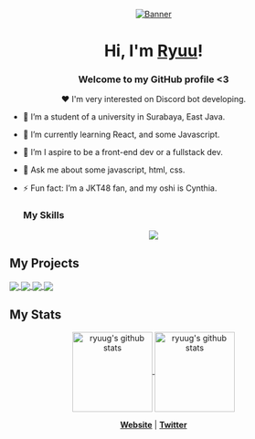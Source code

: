 <p align="center">
  <a href="https://ryuug.site">
    <img src="https://media1.tenor.com/m/FvthnLepGgAAAAAC/hi-hello.gif" alt="Banner">
  </a>
</p>

<h1 align="center">Hi, I'm <a href="https://ryuug.site">Ryuu</a>!</h1>
<h3 align="center">Welcome to my GitHub profile <3</h3>

<p align="center">❤ I'm very interested on Discord bot developing.</p>

- 🔭 I’m a student of a university in Surabaya, East Java.
- 🌱 I’m currently learning React, and some Javascript.

- 👯 I’m I aspire to be a front-end dev or a fullstack dev.
- 💬 Ask me about some javascript, html, css.
- ⚡ Fun fact: I’m a JKT48 fan, and my oshi is Cynthia.

  <h3>My Skills</h3>
<p align="center">
  <a href="https://skillicons.dev">
    <img src="https://skillicons.dev/icons?i=html,css,tailwind,js,py,flask,express,discordjs,bootstrap,mysql,sqlite,figma" />
  </a>
</p>

## My Projects

<a href="https://github.com/Ryuu-G/live-notification-bot">
  <img align="center" src="https://github-readme-stats.vercel.app/api/pin/?username=Ryuu-G&repo=live-notification-bot\&theme=dracula\&show_owner=true" />
</a>
<a href="https://github.com/Ryuu-G/CekOshi">
  <img align="center" src="https://github-readme-stats.vercel.app/api/pin/?username=Ryuu-G&repo=cekoshi\&theme=dracula\&show_owner=true" />
</a>
<a href="https://github.com/Ryuu-G/Gen-12">
  <img align="center" src="https://github-readme-stats.vercel.app/api/pin/?username=Ryuu-G&repo=Gen-12\&theme=dracula\&show_owner=true" />
</a>
<a href="https://github.com/Typicalsleepingboy/finland-miracle">
  <img align="center" src="https://github-readme-stats.vercel.app/api/pin/?username=Typicalsleepingboy&repo=finland-miracle\&theme=dracula\&show_owner=true" />
</a>


## My Stats

<p align="center">
  <a href="https://github.com/ryuu-g/">
   <img align="center" height="140px" src="https://github-readme-stats.vercel.app/api/top-langs/?username=ryuu-g&layout=compact&title_color=8B64FF&theme=dracula" alt="ryuug's github stats"/>
   </a>
   <a href="https://github.com/ryuu-g/">
   <img align="center" height="140px" src="https://github-readme-stats.vercel.app/api?username=ryuu-g&hide=issues&count_private=true&show_icons=true&title_color=8B64FF&icon_color=8B64FF&theme=dracula" alt="ryuug's github stats" />
   </a>
</p>

<p align="center">
  <strong><a href="https://ryuug.site">Website</a></strong> |
  <strong><a href="https://x.com/_RyuuG">Twitter</a></strong> 
</p>